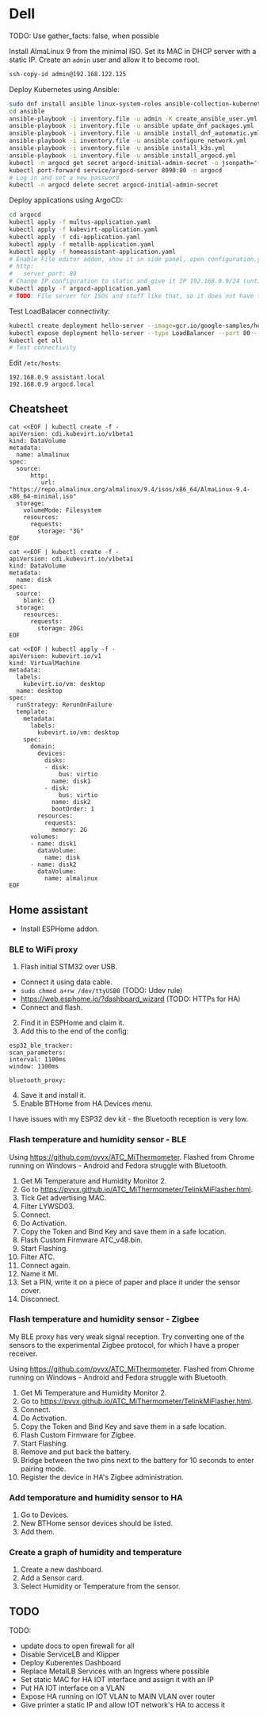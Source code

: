 # Dell

TODO: Use gather_facts: false, when possible

Install AlmaLinux 9 from the minimal ISO. Set its MAC in DHCP server with a static IP. Create an `admin` user and allow it to become root.

```sh
ssh-copy-id admin@192.168.122.125
```

Deploy Kubernetes using Ansible:

```sh
sudo dnf install ansible linux-system-roles ansible-collection-kubernetes-core python3-kubernetes
cd ansible
ansible-playbook -i inventory.file -u admin -K create_ansible_user.yml
ansible-playbook -i inventory.file -u ansible update_dnf_packages.yml
ansible-playbook -i inventory.file -u ansible install_dnf_automatic.yml
ansible-playbook -i inventory.file -u ansible configure_network.yml
ansible-playbook -i inventory.file -u ansible install_k3s.yml
ansible-playbook -i inventory.file -u ansible install_argocd.yml
kubectl -n argocd get secret argocd-initial-admin-secret -o jsonpath="{.data.password}" | base64 -d
kubectl port-forward service/argocd-server 8090:80 -n argocd
# Log in and set a new password
kubectl -n argocd delete secret argocd-initial-admin-secret
```

Deploy applications using ArgoCD:

```sh
cd argocd
kubectl apply -f multus-application.yaml
kubectl apply -f kubevirt-application.yaml
kubectl apply -f cdi-application.yaml
kubectl apply -f metallb-application.yaml
kubectl apply -f homeassistant-application.yaml
# Enable File editor addon, show it in side panel, open configuration.yaml, add:
# http:
#   server_port: 80
# Change IP configuration to static and give it IP 192.168.0.9/24 (until VLAN etc. is set up)
kubectl apply -f argocd-application.yaml
# TODO: File server for ISOs and stuff like that, so it does not have to be downloaded every time
```

Test LoadBalacer connectivity:

```sh
kubectl create deployment hello-server --image=gcr.io/google-samples/hello-app:1.0
kubectl expose deployment hello-server --type LoadBalancer --port 80 --target-port 8080
kubectl get all
# Test connectivity
```

Edit `/etc/hosts`:

```
192.168.0.9 assistant.local
192.168.0.9 argocd.local
```

## Cheatsheet

```
cat <<EOF | kubectl create -f -
apiVersion: cdi.kubevirt.io/v1beta1
kind: DataVolume
metadata:
  name: almalinux
spec:
  source:
      http:
         url: "https://repo.almalinux.org/almalinux/9.4/isos/x86_64/AlmaLinux-9.4-x86_64-minimal.iso"
  storage:
    volumeMode: Filesystem
    resources:
      requests:
        storage: "3G"
EOF
```

```
cat <<EOF | kubectl create -f -
apiVersion: cdi.kubevirt.io/v1beta1
kind: DataVolume
metadata:
  name: disk
spec:
  source:
    blank: {}
  storage:
    resources:
      requests:
        storage: 20Gi
EOF
```

```
cat <<EOF | kubectl apply -f -
apiVersion: kubevirt.io/v1
kind: VirtualMachine
metadata:
  labels:
    kubevirt.io/vm: desktop
  name: desktop
spec:
  runStrategy: RerunOnFailure
  template:
    metadata:
      labels:
        kubevirt.io/vm: desktop
    spec:
      domain:
        devices:
          disks:
          - disk:
              bus: virtio
            name: disk1
          - disk:
              bus: virtio
            name: disk2
            bootOrder: 1
        resources:
          requests:
            memory: 2G
      volumes:
      - name: disk1
        dataVolume:
          name: disk
      - name: disk2
        dataVolume:
          name: almalinux
EOF
```

## Home assistant

* Install ESPHome addon.

### BLE to WiFi proxy

1. Flash initial STM32 over USB.
  * Connect it using data cable.
  * `sudo chmod a+rw /dev/ttyUSB0` (TODO: Udev rule)
  * <https://web.esphome.io/?dashboard_wizard> (TODO: HTTPs for HA)
  * Connect and flash.
2. Find it in ESPHome and claim it.
3. Add this to the end of the config:
  ```
esp32_ble_tracker:
scan_parameters:
  interval: 1100ms
  window: 1100ms
    
bluetooth_proxy:
  ```
4. Save it and install it.
5. Enable BTHome from HA Devices menu.

I have issues with my ESP32 dev kit - the Bluetooth reception is very low.

### Flash temperature and humidity sensor - BLE

Using <https://github.com/pvvx/ATC_MiThermometer>. Flashed from Chrome running on Windows - Android and Fedora struggle with Bluetooth.

1. Get Mi Temperature and Humidity Monitor 2.
2. Go to <https://pvvx.github.io/ATC_MiThermometer/TelinkMiFlasher.html>.
3. Tick Get advertising MAC.
4. Filter LYWSD03.
5. Connect.
6. Do Activation.
7. Copy the Token and Bind Key and save them in a safe location.
8. Flash Custom Firmware ATC_v48.bin.
9. Start Flashing.
10. Filter ATC.
11. Connect again.
12. Name it MI<INDEX>.
13. Set a PIN, write it on a piece of paper and place it under the sensor cover.
14. Disconnect.

### Flash temperature and humidity sensor - Zigbee

My BLE proxy has very weak signal reception. Try converting one of the sensors to the experimental Zigbee protocol, for which I have a proper receiver.

Using <https://github.com/pvvx/ATC_MiThermometer>. Flashed from Chrome running on Windows - Android and Fedora struggle with Bluetooth.

1. Get Mi Temperature and Humidity Monitor 2.
2. Go to <https://pvvx.github.io/ATC_MiThermometer/TelinkMiFlasher.html>.
5. Connect.
6. Do Activation.
7. Copy the Token and Bind Key and save them in a safe location.
8. Flash Custom Firmware for Zigbee.
9. Start Flashing.
10. Remove and put back the battery.
11. Bridge between the two pins next to the battery for 10 seconds to enter pairing mode.
12. Register the device in HA's Zigbee administration.

### Add temporature and humidity sensor to HA

1. Go to Devices.
2. New BTHome sensor devices should be listed.
3. Add them.

### Create a graph of humidity and temperature

1. Create a new dashboard.
2. Add a Sensor card.
3. Select Humidity or Temperature from the sensor.

## TODO

TODO:
- update docs to open firewall for all
- Disable ServiceLB and Klipper
- Deploy Kuberentes Dashboard
- Replace MetalLB Services with an Ingress where possible
- Set static MAC for HA IOT interface and assign it with an IP
- Put HA IOT interface on a VLAN
- Expose HA running on IOT VLAN to MAIN VLAN over router
- Give printer a static IP and allow IOT network's HA to access it
